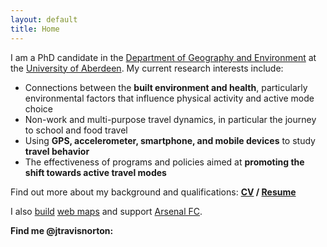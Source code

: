 ```yaml
---
layout: default
title: Home
---
```


I am a PhD candidate in the [Department of Geography and Environment](http://www.abdn.ac.uk/geosciences/departments/geography-environment/) at the [University of Aberdeen](http://www.abdn.ac.uk/). My current research interests include:

* Connections between the **built environment and health**, particularly environmental factors that influence physical activity and active mode choice
* Non-work and multi-purpose travel dynamics, in particular the journey to school and food travel
* Using **GPS, accelerometer, smartphone, and mobile devices** to study **travel behavior**
* The effectiveness of programs and policies aimed at **promoting the shift towards active travel modes** 

Find out more about my background and qualifications: **[CV](https://drive.google.com/file/d/0BxfBZhOp_a_AMHJIWFQ2R1d0U2s/view?usp=sharing) / [Resume](https://drive.google.com/file/d/0BxfBZhOp_a_ASEpXUjdxQzhnUlE/view?usp=sharing)**

I also [build](http://tourdefarmsbuffalo.org/#Map) [web maps](http://www.nydropboxes.org) and support [Arsenal FC](http://www.arsenal.com).

**Find me @jtravisnorton: <a href="http://github.com/jtravisnorton" target="_blank"><i class="fa fa-github"></i></a>
<a href="https://twitter.com/jtravisnorton" target="_blank"><i class="fa fa-twitter"></i></a>
<a href="https://www.linkedin.com/pub/travis-norton/13/607/88a" target="_blank"><i class="fa fa-linkedin"></i></a>**
